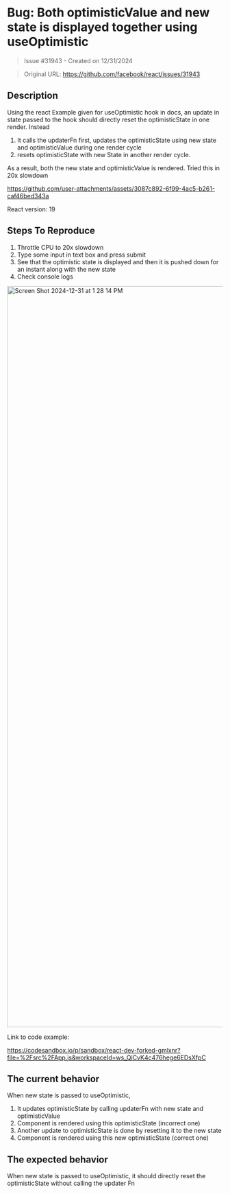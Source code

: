 # Bug: Both optimisticValue and new state is displayed together using useOptimistic

> Issue #31943 - Created on 12/31/2024

> Original URL: https://github.com/facebook/react/issues/31943

## Description

Using the react Example given for useOptimistic hook in docs, an update in state passed to the hook should directly reset the optimisticState in one render.
Instead
1. It calls the updaterFn first, updates the optimisticState using new state and optimisticValue during one render cycle
2. resets optimisticState with new State in another render cycle.

As a result, both the new state and optimisticValue is rendered. Tried this in 20x slowdown

https://github.com/user-attachments/assets/3087c892-6f99-4ac5-b261-caf46bed343a

React version: 19

## Steps To Reproduce

1. Throttle CPU to 20x slowdown
2. Type some input in text box and press submit
3. See that the optimistic state is displayed and then it is pushed down for an instant along with the new state
4. Check console logs

<img width="1728" alt="Screen Shot 2024-12-31 at 1 28 14 PM" src="https://github.com/user-attachments/assets/fb2f8b96-a833-4d20-acb5-62a5f6218a2e" />


Link to code example:

https://codesandbox.io/p/sandbox/react-dev-forked-gmlxnr?file=%2Fsrc%2FApp.js&workspaceId=ws_QiCvK4c476hege6EDsXfpC

## The current behavior

When new state is passed to useOptimistic, 
1. It updates optimisticState by calling updaterFn with new state and optimisticValue
2. Component is rendered using this optimisticState (incorrect one)
3. Another update to optimisticState is done by resetting it to the new state
4. Component is rendered using this new optimisticState (correct one)

## The expected behavior

When new state is passed to useOptimistic, it should directly reset the optimisticState without calling the updater Fn
